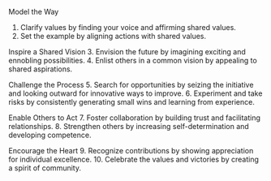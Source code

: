 Model the Way
1. Clarify values by finding your voice and affirming shared values.
2. Set the example by aligning actions with shared values.

Inspire a Shared Vision
3. Envision the future by imagining exciting and ennobling possibilities.
4. Enlist others in a common vision by appealing to shared aspirations.

Challenge the Process
5. Search for opportunities by seizing the initiative and looking outward for innovative ways to improve.
6. Experiment and take risks by consistently generating small wins and learning from experience.

Enable Others to Act
7. Foster collaboration by building trust and facilitating relationships.
8. Strengthen others by increasing self-determination and developing competence.

Encourage the Heart
9. Recognize contributions by showing appreciation for individual excellence.
10. Celebrate the values and victories by creating a spirit of community.